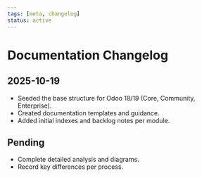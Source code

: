 ```yaml
---
tags: [meta, changelog]
status: active
---
```

# Documentation Changelog

## 2025-10-19
- Seeded the base structure for Odoo 18/19 (Core, Community, Enterprise).
- Created documentation templates and guidance.
- Added initial indexes and backlog notes per module.

## Pending
- Complete detailed analysis and diagrams.
- Record key differences per process.




